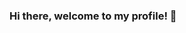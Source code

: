 ### Hi there, welcome to my profile! 👋

<!--
**4tilla/4tilla** is a ✨ _special_ ✨ repository because its `README.md` (this file) appears on your GitHub profile.

Here are some ideas to get you started:

- 🔭 I’m currently working on web development
- 🌱 I’m currently learning node.js
- 👯 I’m looking to collaborate on frontend development
- 🤔 I’m looking for help with backend development
- 💬 Ask me about Javascript
- 📫 How to reach me: [Twitter](https://twitter.com/99_atilla)
- 😄 Pronouns: he/him
- ⚡ Fun fact: Atilla The Hun/gry
-->
